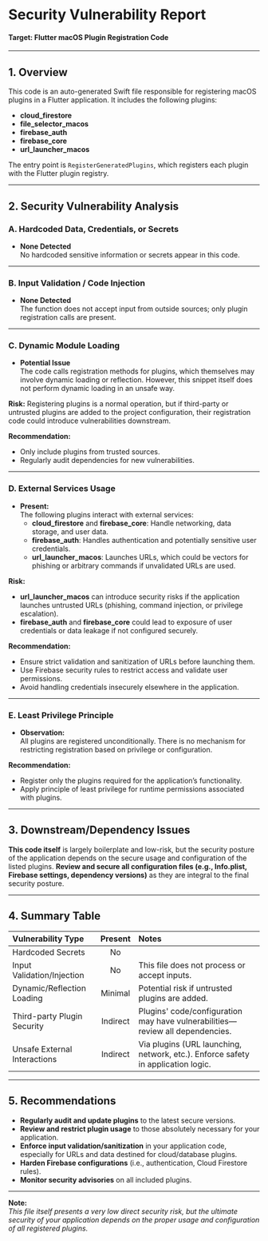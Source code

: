 # Security Vulnerability Report

#### **Target: Flutter macOS Plugin Registration Code**

---

## **1. Overview**

This code is an auto-generated Swift file responsible for registering macOS plugins in a Flutter application. It includes the following plugins:
- **cloud_firestore**
- **file_selector_macos**
- **firebase_auth**
- **firebase_core**
- **url_launcher_macos**

The entry point is `RegisterGeneratedPlugins`, which registers each plugin with the Flutter plugin registry.

---

## **2. Security Vulnerability Analysis**

### **A. Hardcoded Data, Credentials, or Secrets**

- **None Detected**  
No hardcoded sensitive information or secrets appear in this code.

---

### **B. Input Validation / Code Injection**

- **None Detected**  
The function does not accept input from outside sources; only plugin registration calls are present.

---

### **C. Dynamic Module Loading**

- **Potential Issue**  
The code calls registration methods for plugins, which themselves may involve dynamic loading or reflection. However, this snippet itself does not perform dynamic loading in an unsafe way.

**Risk:** Registering plugins is a normal operation, but if third-party or untrusted plugins are added to the project configuration, their registration code could introduce vulnerabilities downstream.

**Recommendation:**  
- Only include plugins from trusted sources.
- Regularly audit dependencies for new vulnerabilities.

---

### **D. External Services Usage**

- **Present:**  
The following plugins interact with external services:
  - **cloud_firestore** and **firebase_core**: Handle networking, data storage, and user data.
  - **firebase_auth**: Handles authentication and potentially sensitive user credentials.
  - **url_launcher_macos**: Launches URLs, which could be vectors for phishing or arbitrary commands if unvalidated URLs are used.

**Risk:**  
- **url_launcher_macos** can introduce security risks if the application launches untrusted URLs (phishing, command injection, or privilege escalation).
- **firebase_auth** and **firebase_core** could lead to exposure of user credentials or data leakage if not configured securely.

**Recommendation:**  
- Ensure strict validation and sanitization of URLs before launching them.
- Use Firebase security rules to restrict access and validate user permissions.
- Avoid handling credentials insecurely elsewhere in the application.

---

### **E. Least Privilege Principle**

- **Observation:**  
All plugins are registered unconditionally. There is no mechanism for restricting registration based on privilege or configuration.

**Recommendation:**  
- Register only the plugins required for the application’s functionality.
- Apply principle of least privilege for runtime permissions associated with plugins.

---

## **3. Downstream/Dependency Issues**

**This code itself** is largely boilerplate and low-risk, but the security posture of the application depends on the secure usage and configuration of the listed plugins. **Review and secure all configuration files (e.g., Info.plist, Firebase settings, dependency versions)** as they are integral to the final security posture.

---

## **4. Summary Table**

| Vulnerability Type                | Present | Notes                                                                             |
|:----------------------------------|:-------:|:----------------------------------------------------------------------------------|
| Hardcoded Secrets                 |   No    |                                                                                   |
| Input Validation/Injection        |   No    | This file does not process or accept inputs.                                      |
| Dynamic/Reflection Loading        |   Minimal | Potential risk if untrusted plugins are added.                                   |
| Third-party Plugin Security       |  Indirect | Plugins' code/configuration may have vulnerabilities—review all dependencies.    |
| Unsafe External Interactions      |  Indirect | Via plugins (URL launching, network, etc.). Enforce safety in application logic. |

---

## **5. Recommendations**

- **Regularly audit and update plugins** to the latest secure versions.
- **Review and restrict plugin usage** to those absolutely necessary for your application.
- **Enforce input validation/sanitization** in your application code, especially for URLs and data destined for cloud/database plugins.
- **Harden Firebase configurations** (i.e., authentication, Cloud Firestore rules).
- **Monitor security advisories** on all included plugins.

---

**Note:**  
*This file itself presents a very low direct security risk, but the ultimate security of your application depends on the proper usage and configuration of all registered plugins.*